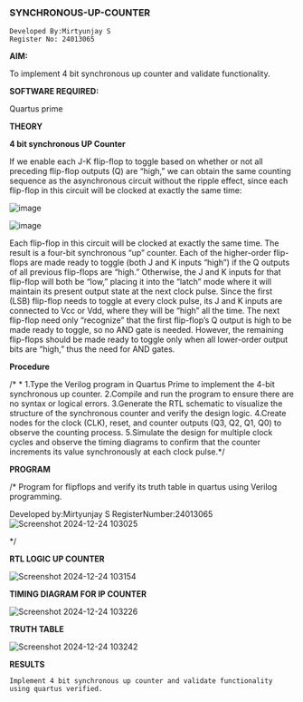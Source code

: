 ### SYNCHRONOUS-UP-COUNTER
```
Developed By:Mirtyunjay S
Register No: 24013065
```
**AIM:**

To implement 4 bit synchronous up counter and validate functionality.

**SOFTWARE REQUIRED:**

Quartus prime

**THEORY**

**4 bit synchronous UP Counter**

If we enable each J-K flip-flop to toggle based on whether or not all preceding flip-flop outputs (Q) are “high,” we can obtain the same counting sequence as the asynchronous circuit without the ripple effect, since each flip-flop in this circuit will be clocked at exactly the same time:

![image](https://github.com/naavaneetha/SYNCHRONOUS-UP-COUNTER/assets/154305477/d5db3fa0-e413-404c-b80e-b2f39d82e7e8)


![image](https://github.com/naavaneetha/SYNCHRONOUS-UP-COUNTER/assets/154305477/52cb61eb-d04b-442d-810c-31185a68410b)

Each flip-flop in this circuit will be clocked at exactly the same time.
The result is a four-bit synchronous “up” counter. Each of the higher-order flip-flops are made ready to toggle (both J and K inputs “high”) if the Q outputs of all previous flip-flops are “high.”
Otherwise, the J and K inputs for that flip-flop will both be “low,” placing it into the “latch” mode where it will maintain its present output state at the next clock pulse.
Since the first (LSB) flip-flop needs to toggle at every clock pulse, its J and K inputs are connected to Vcc or Vdd, where they will be “high” all the time.
The next flip-flop need only “recognize” that the first flip-flop’s Q output is high to be made ready to toggle, so no AND gate is needed.
However, the remaining flip-flops should be made ready to toggle only when all lower-order output bits are “high,” thus the need for AND gates.

**Procedure**

/* * 1.Type the Verilog program in Quartus Prime to implement the 4-bit synchronous up
counter.
2.Compile and run the program to ensure there are no syntax or logical errors.
3.Generate the RTL schematic to visualize the structure of the synchronous counter and
verify the design logic.
4.Create nodes for the clock (CLK), reset, and counter outputs (Q3, Q2, Q1, Q0) to
observe the counting process.
5.Simulate the design for multiple clock cycles and observe the timing diagrams to
confirm that the counter increments its value synchronously at each clock pulse.*/

**PROGRAM**

/* Program for flipflops and verify its truth table in quartus using Verilog programming. 

Developed by:Mirtyunjay S RegisterNumber:24013065
![Screenshot 2024-12-24 103025](https://github.com/user-attachments/assets/f90283f8-981a-4802-b210-c970288adadf)

*/

**RTL LOGIC UP COUNTER**

![Screenshot 2024-12-24 103154](https://github.com/user-attachments/assets/c1a3300a-29bb-4c34-bc47-983b9be230b1)


**TIMING DIAGRAM FOR IP COUNTER**

![Screenshot 2024-12-24 103226](https://github.com/user-attachments/assets/b1b2428c-4e0e-4475-93c1-3cef31e5c0b8)


**TRUTH TABLE**

![Screenshot 2024-12-24 103242](https://github.com/user-attachments/assets/85cdea89-d90c-42c5-8a91-eb02ef6b23a8)



**RESULTS**
```
Implement 4 bit synchronous up counter and validate functionality using quartus verified.
```
